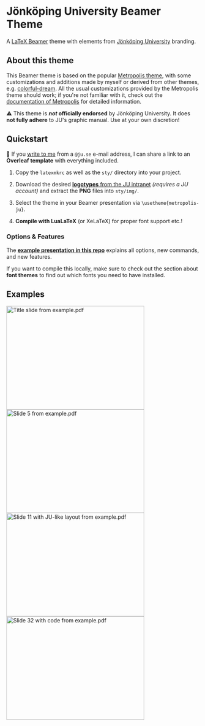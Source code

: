 # Jönköping University Beamer Theme

A [LaTeX Beamer](https://www.overleaf.com/learn/latex/Beamer) theme with elements from [Jönköping University](https://ju.se/) branding.

## About this theme

This Beamer theme is based on the popular [Metropolis theme](https://github.com/matze/mtheme), with some customizations and additions made by myself or derived from other themes, e.g. [colorful-dream](https://github.com/EagleoutIce/beamer-themes).
All the usual customizations provided by the Metropolis theme should work; if you're not familiar with it, check out the [documentation of Metropolis](https://ftpmirror1.infania.net/mirror/CTAN/macros/latex/contrib/beamer-contrib/themes/metropolis/doc/metropolistheme.pdf) for detailed information.

:warning: This theme is **_not_ officially endorsed** by Jönköping University.  It does **not fully adhere** to JU's graphic manual.  Use at your own discretion!

## Quickstart

:notebook: If you [write to me](mailto:marcel.bollmann@ju.se) from a `@ju.se` e-mail address, I can share a link to an **Overleaf template** with everything included.

1. Copy the `latexmkrc` as well as the `sty/` directory into your project.

2. Download the desired [**logotypes** from the JU intranet](https://intranet.hj.se/intranet/en/service-and-support/marketing-and-communication/graphic-profile/logotypes.html) *(requires a JU account)* and extract the **PNG** files into `sty/img/`.

3. Select the theme in your Beamer presentation via `\usetheme{metropolis-ju}`.

4. **Compile with LuaLaTeX** (or XeLaTeX) for proper font support etc.!

### Options \& Features

The [**example presentation in this repo**](./example.pdf) explains all options, new commands, and new features.

If you want to compile this locally, make sure to check out the section about **font themes** to find out which fonts you need to have installed.


## Examples

<img alt="Title slide from example.pdf" title="Title slide" src="https://github.com/mbollmann/ju-beamer-theme/raw/main/example-image-01.png" width="360" height="270">
<img alt="Slide 5 from example.pdf" title="Example slide" src="https://github.com/mbollmann/ju-beamer-theme/raw/main/example-image-05.png" width="360" height="270">

<img alt="Slide 11 with JU-like layout from example.pdf" title="Slide with JU-like layout" src="https://github.com/mbollmann/ju-beamer-theme/raw/main/example-image-11.png" width="360" height="270">
<img alt="Slide 32 with code from example.pdf" title="Slide with code" src="https://github.com/mbollmann/ju-beamer-theme/raw/main/example-image-32.png" width="360" height="270">
